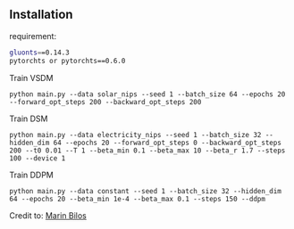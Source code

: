 ## Installation

requirement: 
```bash
gluonts==0.14.3
pytorchts or pytorchts==0.6.0
```

Train VSDM

```
python main.py --data solar_nips --seed 1 --batch_size 64 --epochs 20 --forward_opt_steps 200 --backward_opt_steps 200
```

Train DSM

```
python main.py --data electricity_nips --seed 1 --batch_size 32 --hidden_dim 64 --epochs 20 --forward_opt_steps 0 --backward_opt_steps 200 --t0 0.01 --T 1 --beta_min 0.1 --beta_max 10 --beta_r 1.7 --steps 100 --device 1
```

Train DDPM

```
python main.py --data constant --seed 1 --batch_size 32 --hidden_dim 64 --epochs 20 --beta_min 1e-4 --beta_max 0.1 --steps 150 --ddpm
```

Credit to: [Marin Bilos](https://github.com/mbilos)
